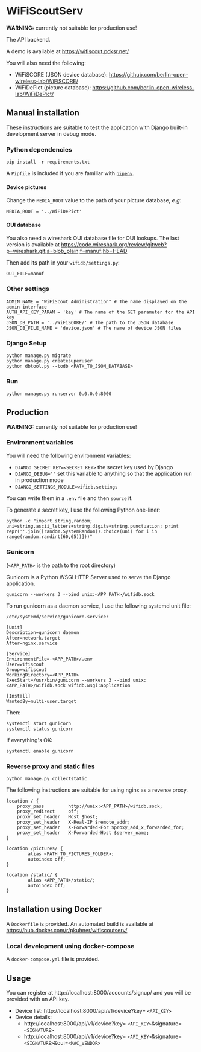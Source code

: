 # WiFiScoutServ

**WARNING:** currently not suitable for production use!

The API backend.

A demo is available at https://wifiscout.pcksr.net/

You will also need the following:
- WiFiSCORE (JSON device database): https://github.com/berlin-open-wireless-lab/WiFiSCORE/
- WiFiDePict (picture database): https://github.com/berlin-open-wireless-lab/WiFiDePict/

## Manual installation

These instructions are suitable to test the application with Django built-in development server in debug mode.

### Python dependencies

```
pip install -r requirements.txt
```

A `Pipfile` is included if you are familiar with [`pipenv`](https://github.com/kennethreitz/pipenv).

#### Device pictures

Change the `MEDIA_ROOT` value to the path of your picture database, *e.g*:

```
MEDIA_ROOT = '../WiFiDePict'
```

#### OUI database

You also need a wireshark OUI database file for OUI lookups. The last version is available at https://code.wireshark.org/review/gitweb?p=wireshark.git;a=blob_plain;f=manuf;hb=HEAD

Then add its path in your `wifidb/settings.py`:

```
OUI_FILE=manuf
```

### Other settings

```
ADMIN_NAME = "WiFiScout Administration" # The name displayed on the admin interface
AUTH_API_KEY_PARAM = 'key' # The name of the GET parameter for the API key
JSON_DB_PATH = '../WiFiSCORE/' # The path to the JSON database
JSON_DB_FILE_NAME = 'device.json' # The name of device JSON files
```

### Django Setup

```
python manage.py migrate
python manage.py createsuperuser
python dbtool.py --todb <PATH_TO_JSON_DATABASE>
```

### Run

`python manage.py runserver 0.0.0.0:8000`

## Production

**WARNING:** currently not suitable for production use!

### Environment variables

You will need the following environment variables:

- `DJANGO_SECRET_KEY=<SECRET KEY>` the secret key used by Django
- `DJANGO_DEBUG=''` set this variable to anything so that the application run in production mode
- `DJANGO_SETTINGS_MODULE=wifidb.settings`

You can write them in a `.env` file and then `source` it.

To generate a secret key, I use the following Python one-liner:

```
python -c "import string,random; uni=string.ascii_letters+string.digits+string.punctuation; print repr(''.join([random.SystemRandom().choice(uni) for i in range(random.randint(60,65))]))"
```

### Gunicorn

(`<APP_PATH>` is the path to the root directory)

Gunicorn is a Python WSGI HTTP Server used to serve the Django application.

```
gunicorn --workers 3 --bind unix:<APP_PATH>/wifidb.sock
```

To run gunicorn as a daemon service, I use the following systemd unit file:

`/etc/systemd/service/gunicorn.service:`
```
[Unit]
Description=gunicorn daemon
After=network.target
After=nginx.service

[Service]
EnvironmentFile=-<APP_PATH>/.env
User=wifiscout
Group=wifiscout
WorkingDirectory=<APP_PATH>
ExecStart=/usr/bin/gunicorn --workers 3 --bind unix:<APP_PATH>/wifidb.sock wifidb.wsgi:application

[Install]
WantedBy=multi-user.target
```

Then:
```
systemctl start gunicorn
systemctl status gunicorn
```

If everything's OK:
```
systemctl enable gunicorn
```

### Reverse proxy and static files

```
python manage.py collectstatic
```

The following instructions are suitable for using nginx as a reverse proxy.

```
location / {
    proxy_pass         http://unix:<APP_PATH>/wifidb.sock;
    proxy_redirect     off;
    proxy_set_header   Host $host;
    proxy_set_header   X-Real-IP $remote_addr;
    proxy_set_header   X-Forwarded-For $proxy_add_x_forwarded_for;
    proxy_set_header   X-Forwarded-Host $server_name;
}

location /pictures/ {
        alias <PATH_TO_PICTURES_FOLDER>;
        autoindex off;
}

location /static/ {
        alias <APP_PATH>/static/;
        autoindex off;
}
```

## Installation using Docker

A `Dockerfile` is provided.
An automated build is available at https://hub.docker.com/r/pkuhner/wifiscoutserv/

### Local development using docker-compose

A `docker-compose.yml` file is provided.

## Usage

You can register at http://localhost:8000/accounts/signup/ and you will be provided with an API key.

- Device list: http://localhost:8000/api/v1/device?key= `<API_KEY>`
- Device details:
    - http://localhost:8000/api/v1/device?key= `<API_KEY>`&signature=`<SIGNATURE>`
    - http://localhost:8000/api/v1/device?key= `<API_KEY>`&signature=`<SIGNATURE>`&oui=`<MAC_VENDOR>`
